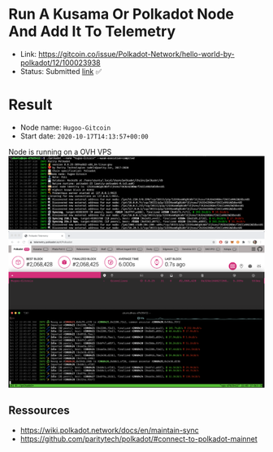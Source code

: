 # Run A Kusama Or Polkadot Node And Add It To Telemetry

- Link: https://gitcoin.co/issue/Polkadot-Network/hello-world-by-polkadot/12/100023938
- Status: Submitted [link](https://github.com/Hugoo/polkadot-hackathon/tree/main/challenges/node-telemetry) ✅

# Result

- Node name: `Hugoo-Gitcoin`
- Start date: `2020-10-17T14:13:57+00:00`

Node is running on a OVH VPS
![start-node](./node-start.png "Node started on VPS")
![telem](./telem.png "Node on telemetry")

## Ressources

- https://wiki.polkadot.network/docs/en/maintain-sync
- https://github.com/paritytech/polkadot/#connect-to-polkadot-mainnet
